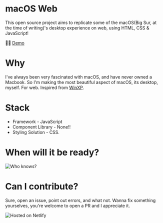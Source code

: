 # macOS Web

This open source project aims to replicate some of the macOS(Big Sur, at the time of writing)'s desktop experience on web, using HTML, CSS & JavaScript!

🔗🔗 [Demo](https://macosweb.netlify.app/)

# Why

I've always been very fascinated with macOS, and have never owned a Macbook. So I'm making the most beautiful aspect of macOS, its desktop, myself. For web. Inspired from [WinXP](https://winxp.now.sh/).

# Stack

- Framework - JavaScript
- Component Library - None!!
- Styling Solution - CSS.


# When will it be ready?

![Who knows?](https://i.imgur.com/6xfbPzs.gif)

# Can I contribute?

Sure, open an issue, point out errors, and what not. Wanna fix something yourselves, you're welcome to open a PR and I appreciate it.

![Hosted on Netlify](https://upload.wikimedia.org/wikipedia/commons/thumb/b/b8/Netlify_logo.svg/1200px-Netlify_logo.svg.png)
